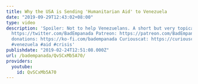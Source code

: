 ```yaml
---
title: Why the USA is Sending 'Humanitarian Aid' to Venezuela
date: "2019-09-29T12:43:02+08:00"
type: video
description: 'Spoiler: Not to help Venezuelans. A short but very topical video. Twitter:
  https://twitter.com/BadEmpanada Patreon: https://patreon.com/BadEmpanada One-time
  donations: https://ko-fi.com/badempanada Curiouscat: https://curiouscat.me/BadEmpanada
  #venezuela #aid #crisis'
publishdate: "2019-02-24T12:51:08.000Z"
url: /badempanada/QvSCxMb5A70/
providers:
  youtube:
    id: QvSCxMb5A70
---
```

